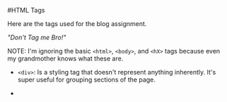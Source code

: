#HTML Tags

Here are the tags used for the blog assignment.

_"Don't Tag me Bro!"_

NOTE: I'm ignoring the basic `<html>`, `<body>`, and `<hX>` tags because even my grandmother knows what these are.

* `<div>`: Is a styling tag that doesn't represent anything inherently. It's super useful for grouping sections of the page.

* 
